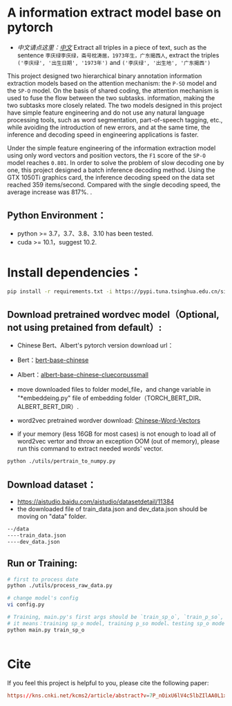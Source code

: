 # A information extract model base on pytorch

* *中文请点这里：[中文](README.md)*
Extract all triples in a piece of text, such as the sentence `李庆绿李庆绿，斋号枕涛居，1973年生，广东揭西人`, extract the triples `('李庆绿', '出生日期', '1973年')` and `('李庆绿', '出生地', '广东揭西')`

This project designed two hierarchical binary annotation information extraction models based on the attention mechanism: the `P-SO` model and the `SP-O` model. On the basis of shared coding, the attention mechanism is used to fuse the flow between the two subtasks. information, making the two subtasks more closely related. The two models designed in this project have simple feature engineering and do not use any natural language processing tools, such as word segmentation, part-of-speech tagging, etc., while avoiding the introduction of new errors, and at the same time, the inference and decoding speed in engineering applications is faster.

Under the simple feature engineering of the information extraction model using only word vectors and position vectors, the `F1` score of the `SP-O` model reaches `0.801`. In order to solve the problem of slow decoding one by one, this project designed a batch inference decoding method. Using the GTX 1050Ti graphics card, the inference decoding speed on the data set reached 359 items/second. Compared with the single decoding speed, the average increase was 817%. .
## Python Environment：
* python >= 3.7，3.7、3.8、3.10 has been tested.
* cuda >= 10.1，suggest 10.2.

# Install dependencies：
```bash
pip install -r requirements.txt -i https://pypi.tuna.tsinghua.edu.cn/simple --trusted-host tuna.tsinghua.edu.cn
```

## Download pretrained wordvec model（Optional, not using pretained from default）:
- Chinese Bert、Albert's pytorch version download url： 
- Bert：[bert-base-chinese](https://huggingface.co/bert-base-chinese/tree/main)
- Albert：[albert-base-chinese-cluecorpussmall](https://huggingface.co/uer/albert-base-chinese-cluecorpussmall)

- move downloaded files to folder model_file，and change variable in "*embeddeing.py" file of embedding folder（TORCH_BERT_DIR、ALBERT_BERT_DIR）.
- word2vec pretrained wordver download: [Chinese-Word-Vectors](https://github.com/Embedding/Chinese-Word-Vectors)
- if your memory (less 16GB for most cases) is not enough to load all of word2vec vertor and throw an exception OOM (out of memory), please run this command to extract needed words' vector.
```bash
python ./utils/pertrain_to_numpy.py
```

## Download dataset： 
- <https://aistudio.baidu.com/aistudio/datasetdetail/11384>
- the downloaded file of train_data.json and dev_data.json should be moving on "data" folder.
```bash
--/data
----train_data.json
----dev_data.json
```
  
## Run or Training:
```bash
# first to process date
python ./utils/process_raw_data.py

# change model's config
vi config.py

# Training, main.py's first args should be `train_sp_o`, `train_p_so`, `test_sp_o`, `test_p_so`
# it means：training sp_o model, training p_so model、testing sp_o model, testing p_so model
python main.py train_sp_o
    
```

# Cite
If you feel this project is helpful to you, please cite the following paper:
```conf
https://kns.cnki.net/kcms2/article/abstract?v=7P_nOixU6lV4c5lbZIlAA0L1xyOeieRVh40VHRxIaT47vFCr5BStyodVzKStzcqTifi863z2Nx9bIsaXKF9OlV_GYlkPV8zEsSoCoUhFVa2gmjrqNDhdzQrcaPKHn8lQA2FkYQuO0co=&uniplatform=NZKPT&flag=copy
```